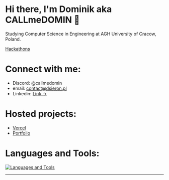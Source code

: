 # Hi there, I'm Dominik aka CALLmeDOMIN 👋
  Studying Computer Science in Engineering at AGH University of Cracow, Poland.
  
[Hackathons](https://github.com/stars/CALLmeDOMIN/lists/hackathons)

# Connect with me:

- Discord: @callmedomin
- email: [contact@dsieron.pl](mailto:contact@dsieron.pl)
- Linkedin: [Link &rarr;](https://linkedin.com/in/dominiksieron/)

# Hosted projects:

- [Vercel](https://vercel.com/callmedomin)
- [Portfolio](https://dsieron.pl/)

# Languages and Tools:

[![Languages and Tools](https://skillicons.dev/icons?i=vscode,html,css,js,ts,react,nextjs,tailwind,sass,go,rust,py,cpp,c,git)](https://skillicons.dev)


---
